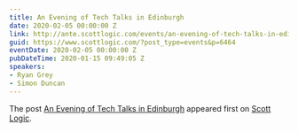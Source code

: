 ```yaml
---
title: An Evening of Tech Talks in Edinburgh
date: 2020-02-05 00:00:00 Z
link: http://ante.scottlogic.com/events/an-evening-of-tech-talks-in-edinburgh/
guid: https://www.scottlogic.com/?post_type=events&p=6464
eventDate: 2020-02-05 00:00:00 Z
pubDateTime: 2020-01-15 09:49:05 Z
speakers:
- Ryan Grey
- Simon Duncan
---
```


<p>The post <a rel="nofollow" href="http://ante.scottlogic.com/events/an-evening-of-tech-talks-in-edinburgh/">An Evening of Tech Talks in Edinburgh</a> appeared first on <a rel="nofollow" href="http://ante.scottlogic.com">Scott Logic</a>.</p>